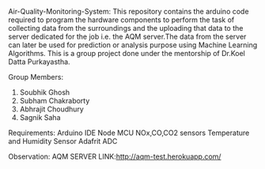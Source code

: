 Air-Quality-Monitoring-System:
This repository contains the arduino code required to program the hardware components to perform the task of collecting data from the surroundings and the uploading that data to the server dedicated for the job i.e. the AQM server.The data from the server can later be used for prediction or analysis purpose using Machine Learning Algorithms.
This is a group project done under the mentorship of Dr.Koel Datta Purkayastha.

Group Members:
1. Soubhik Ghosh
2. Subham Chakraborty
3. Abhrajit Choudhury
4. Sagnik Saha

Requirements:
Arduino IDE
Node MCU
NOx,CO,CO2 sensors
Temperature and Humidity Sensor
Adafrit ADC

Observation:
AQM SERVER LINK:http://aqm-test.herokuapp.com/
